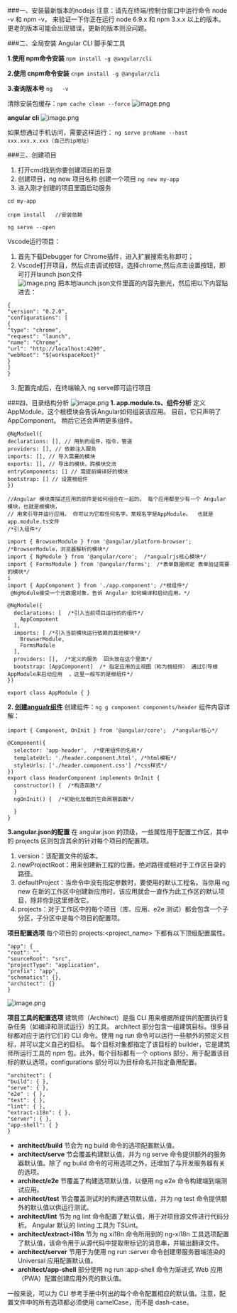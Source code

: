 ###一、安装最新版本的nodejs
注意：请先在终端/控制台窗口中运行命令 node -v 和 npm -v， 来验证一下你正在运行 node 6.9.x 和 npm 3.x.x 以上的版本。 更老的版本可能会出现错误，更新的版本则没问题。

###二、全局安装 Angular CLI 脚手架工具

**1.使用 npm命令安装**
`npm install -g @angular/cli`

**2.使用 cnpm命令安装**
`cnpm install -g @angular/cli`

**3.查询版本号**
 `ng   -v`

清除安装包缓存：`npm cache clean --force`
![image.png](https://upload-images.jianshu.io/upload_images/18030682-6983a6b73563245d.png?imageMogr2/auto-orient/strip%7CimageView2/2/w/1240)

**angular cli**
![image.png](https://upload-images.jianshu.io/upload_images/18030682-29759e8fdc100234.png?imageMogr2/auto-orient/strip%7CimageView2/2/w/1240)

如果想通过手机访问，需要这样运行：
`ng serve proName --host  xxx.xxx.x.xxx（自己的ip地址）`

###三、创建项目
1. 打开cmd找到你要创建项目的目录
2. 创建项目，ng new 项目名称  创建一个项目
`ng new my-app`
3. 进入刚才创建的项目里面启动服务
```
cd my-app

cnpm install   //安装依赖

ng serve --open 
```

Vscode运行项目：
1. 首先下载Debugger for Chrome插件，进入扩展搜索名称即可；
2. Vscode打开项目，然后点击调试按钮，选择chrome,然后点击设置按钮，即可打开launch.json文件            
         ![image.png](https://upload-images.jianshu.io/upload_images/18030682-825b41cddc017ed6.png?imageMogr2/auto-orient/strip%7CimageView2/2/w/1240)
把本地launch.json文件里面的内容先删光，然后把以下内容贴进去：
```
{
"version": "0.2.0",
"configurations": [
{ 
"type": "chrome", 
"request": "launch", 
"name": "Chrome", 
"url": "http://localhost:4200", 
"webRoot": "${workspaceRoot}" 
}
]
}
```
3. 配置完成后，在终端输入 ng serve即可运行项目

###四、目录结构分析 
![image.png](https://upload-images.jianshu.io/upload_images/18030682-7fdba535d1fcb0a1.png?imageMogr2/auto-orient/strip%7CimageView2/2/w/1240)
**1. app.module.ts、组件分析**
定义AppModule，这个根模块会告诉Angular如何组装该应用。 目前，它只声明了AppComponent。 稍后它还会声明更多组件。
```
@NgModuel({
declarations: [], // 用到的组件，指令，管道
providers: [], // 依赖注入服务 
imports: [], // 导入需要的模块
exports: [], // 导出的模块，跨模块交流
entryComponents: [] // 需提前编译好的模块
bootstrap: [] // 设置根组件
})
```

```
//Angular 模块类描述应用的部件是如何组合在一起的。 每个应用都至少有一个 Angular 模块，也就是根模块，
// 用来引导并运行应用。 你可以为它取任何名字。常规名字是AppModule。  也就是 app.module.ts文件
/*引入组件*/

import { BrowserModule } from '@angular/platform-browser';  /*BrowserModule，浏览器解析的模块*/
import { NgModule } from '@angular/core';  /*angualrjs核心模块*/
import { FormsModule } from '@angular/forms';  /*表单数据绑定 表单验证需要的模块*/
i
import { AppComponent } from './app.component'; /*根组件*/
 @NgModule接受一个元数据对象，告诉 Angular 如何编译和启动应用。*/

@NgModule({
  declarations: [  /*引入当前项目运行的的组件*/
    AppComponent
  ],
  imports: [ /*引入当前模块运行依赖的其他模块*/
    BrowserModule,
    FormsModule
  ],
  providers: [],  /*定义的服务  回头放在这个里面*/
  bootstrap: [AppComponent]  /* 指定应用的主视图（称为根组件） 通过引导根AppModule来启动应用  ，这里一般写的是根组件*/
})

export class AppModule { }
```

**2. [创建angualr组件]([<u>https://github.com/angular/angular-cli</u>](https://github.com/angular/angular-cli)
)**
创建组件：`ng g component components/header`
组件内容详解：
```
import { Component, OnInit } from '@angular/core';  /*angular核心*/

@Component({
  selector: 'app-header',  /*使用组件的名称*/
  templateUrl: './header.component.html', /*html模板*/
  styleUrls: ['./header.component.css'] /*css样式*/
})
export class HeaderComponent implements OnInit {  
  constructor() {  /*构造函数*/
  }
  ngOnInit() {  /*初始化加载的生命周期函数*/

  }
}
```

**3.angular.json的配置**
在 angular.json 的顶级，一些属性用于配置工作区，其中的 projects 区则包含其余的针对每个项目的配置项。
1. version：该配置文件的版本。
2. newProjectRoot：用来创建新工程的位置。绝对路径或相对于工作区目录的路径。
3. defaultProject：当命令中没有指定参数时，要使用的默认工程名。当你用 ng new 在新的工作区中创建新应用时，该应用就会一直作为此工作区的默认项目，除非你到这里修改它。
4. projects：对于工作区中的每个项目（库、应用、e2e 测试）都会包含一个子分区，子分区中是每个项目的配置项。

**项目配置选项**
每个项目的 projects:<project_name> 下都有以下顶级配置属性。
```
"app": {
"root": "",
"sourceRoot": "src",
"projectType": "application",
"prefix": "app",
"schematics": {},
"architect": {}
}
```
![image.png](https://upload-images.jianshu.io/upload_images/18030682-0d30f71000472c97.png?imageMogr2/auto-orient/strip%7CimageView2/2/w/1240)

**项目工具的配置选项**
建筑师（Architect）是指 CLI 用来根据所提供的配置执行复杂任务（如编译和测试运行）的工具。 architect 部分包含一组建筑目标。很多目标都对应于运行它们的 CLI 命令。使用 ng run 命令可以运行一些额外的预定义目标，并可以定义自己的目标。
每个目标对象都指定了该目标的 builder，它是建筑师所运行工具的 npm 包。此外，每个目标都有一个 options 部分，用于配置该目标的默认选项，configurations 部分可以为目标命名并指定备用配置。
```
"architect": {
"build": { },
"serve": { },
"e2e" : { },
"test": { },
"lint": { },
"extract-i18n": { },
"server": { },
"app-shell": { }
}
```
* **architect/build** 节会为 ng build 命令的选项配置默认值。
* **architect/serve** 节会覆盖构建默认值，并为 ng serve 命令提供额外的服务器默认值。除了 ng build 命令的可用选项之外，还增加了与开发服务器有关的选项。
* **architect/e2e** 节覆盖了构建选项默认值，以便用 ng e2e 命令构建端到端测试应用。
* **architect/test** 节会覆盖测试时的构建选项默认值，并为 ng test 命令提供额外的默认值以供运行测试。
* **architect/lint** 节为 ng lint 命令配置了默认值，用于对项目源文件进行代码分析。 Angular 默认的 linting 工具为 TSLint。
* **architect/extract-i18n** 节为 ng xi18n 命令所用到的 ng-xi18n 工具选项配置了默认值，该命令用于从源代码中提取带标记的消息串，并输出翻译文件。
* **architect/server** 节用于为使用 ng run <project>:server 命令创建带服务器端渲染的 Universal 应用配置默认值。
* **architect/app-shell** 部分使用 ng run <project>:app-shell 命令为渐进式 Web 应用（PWA）配置创建应用外壳的默认值。

一般来说，可以为 CLI 参考手册中列出的每个命令配置相应的默认值。注意，配置文件中的所有选项都必须使用 camelCase，而不是 dash-case。